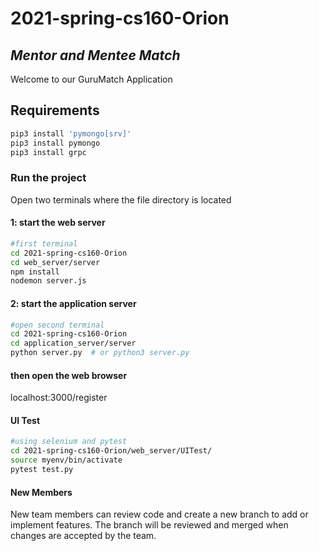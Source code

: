 # 2021-spring-cs160-Orion

## _Mentor and Mentee Match_
Welcome to our GuruMatch Application

## Requirements
```sh
pip3 install 'pymongo[srv]'
pip3 install pymongo
pip3 install grpc
```
### Run the project 
Open two terminals where the file directory is located
#### 1: start the web server
```sh
#first terminal
cd 2021-spring-cs160-Orion
cd web_server/server
npm install
nodemon server.js
```
#### 2: start the application server
```sh
#open second terminal
cd 2021-spring-cs160-Orion
cd application_server/server
python server.py  # or python3 server.py
```
#### then open the web browser
localhost:3000/register 

#### UI Test
```sh
#using selenium and pytest
cd 2021-spring-cs160-Orion/web_server/UITest/
source myenv/bin/activate
pytest test.py
```
#### New Members
New team members can review code and create a new branch to add or implement features. 
The branch will be reviewed and merged when changes are accepted by the team.

